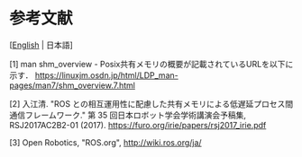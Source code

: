 # 参考文献
[[English](../md_manual_reference_en.html) | 日本語]

[1] man shm_overview - Posix共有メモリの概要が記載されているURLを以下に示す．
  <https://linuxjm.osdn.jp/html/LDP_man-pages/man7/shm_overview.7.html>

[2] 入江清. "ROS との相互運用性に配慮した共有メモリによる低遅延プロセス間通信フレームワーク." 第 35 回日本ロボット学会学術講演会予稿集, RSJ2017AC2B2-01 (2017).
    <https://furo.org/irie/papers/rsj2017_irie.pdf>

[3] Open Robotics, "ROS.org", <http://wiki.ros.org/ja/>